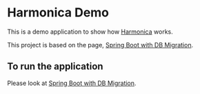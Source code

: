# Harmonica Demo

This is a demo application to show
how [Harmonica](https://github.com/KenjiOhtsuka/harmonica) works.

This project is based on the page,
[Spring Boot with DB Migration](https://improve-future.com/en/spring-boot-with-db-migration.html).

## To run the application

Please look at [Spring Boot with DB Migration](https://improve-future.com/en/spring-boot-with-db-migration.html).